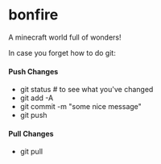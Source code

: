 # bonfire

A minecraft world full of wonders!



In case you forget how to do git:
#### Push Changes
- git status    # to see what you've changed
- git add -A
- git commit -m "some nice message"
- git push

#### Pull Changes
- git pull
